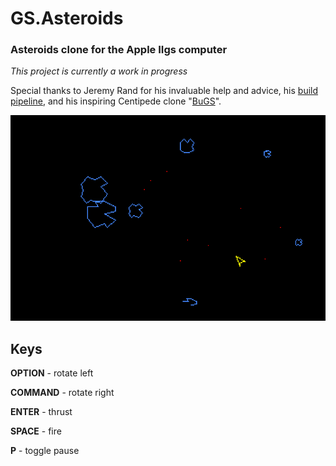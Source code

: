 # GS.Asteroids
### Asteroids clone for the Apple IIgs computer

*This project is currently a work in progress*

Special thanks to Jeremy Rand for his invaluable help and advice, his [build pipeline](https://github.com/jeremysrand/Apple2BuildPipeline), and his inspiring Centipede clone "[BuGS](https://github.com/jeremysrand/BuGS)".

![Screenshot](/screenshot1.png)

## Keys
**OPTION** - rotate left

**COMMAND** - rotate right

**ENTER** - thrust

**SPACE** - fire



**P** - toggle pause
